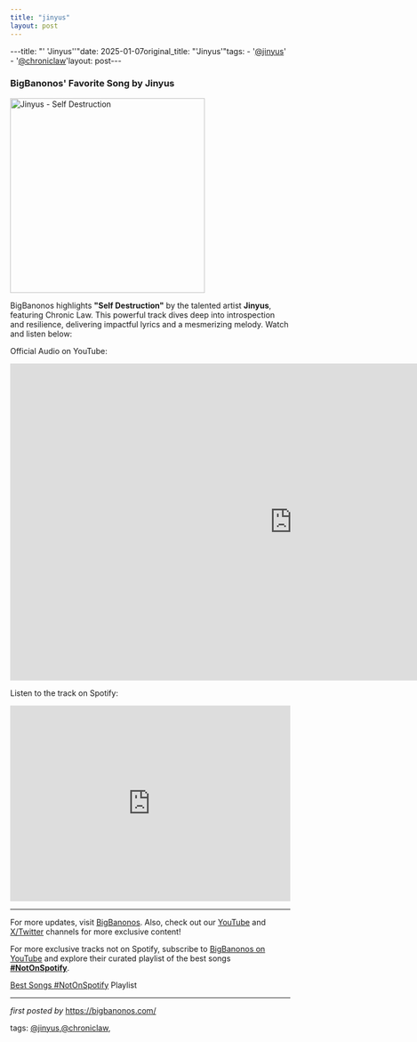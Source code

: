 ```yaml
---
title: "jinyus"
layout: post
---
```

---title: "' 'Jinyus''"date: 2025-01-07original_title: "'Jinyus'"tags:  - '[@jinyus](/tags/jinyus/)'  - '[@chroniclaw](/tags/chroniclaw/)'layout: post---<h3>BigBanonos' Favorite Song by Jinyus</h3> <div class="separator" > <a href="https://i.ytimg.com/vi/vSQZu2X-PPE/maxresdefault.jpg"> <img alt="Jinyus - Self Destruction" border="0" height="350" src="https://i.ytimg.com/vi/vSQZu2X-PPE/maxresdefault.jpg" /> </a></div> <p>BigBanonos highlights <strong>"Self Destruction"</strong> by the talented artist <strong>Jinyus</strong>, featuring Chronic Law. This powerful track dives deep into introspection and resilience, delivering impactful lyrics and a mesmerizing melody. Watch and listen below:</p> <p>Official Audio on YouTube:</p><iframe width="1013" height="570" src="https://www.youtube.com/embed/vSQZu2X-PPE" title="Jinyus, Chronic Law - Self Destruction | (Official Audio)" frameborder="0" allow="accelerometer; autoplay; clipboard-write; encrypted-media; gyroscope; picture-in-picture; web-share" referrerpolicy="strict-origin-when-cross-origin" allowfullscreen></iframe> <p>Listen to the track on Spotify:</p><iframe src="https://open.spotify.com/embed/track/40lfVCmZnrRicFEDCUn9jC?utm_source=generator" width="100%" height="352" frameBorder="0" allowfullscreen="" allow="autoplay; clipboard-write; encrypted-media; fullscreen; picture-in-picture" loading="lazy"></iframe> <hr /><p>For more updates, visit <a href="https://bigbanonos.com/" rel="noopener" target="_new">BigBanonos</a>. Also, check out our <a href="https://www.youtube.com/[@BigBanonos](/tags/BigBanonos/)" rel="noopener" target="_new">YouTube</a> and <a href="https://x.com/bigbanonos" rel="noopener" target="_new">X/Twitter</a> channels for more exclusive content!</p><!--Subscribe and Playlist Links--><div>    <p>For more exclusive tracks not on Spotify, subscribe to <a href="https://www.youtube.com/[@BigBanonos](/tags/BigBanonos/)" target="_blank">BigBanonos on YouTube</a> and explore their curated playlist of the best songs <strong>[#NotOnSpotify](/tags/NotOnSpotify/)</strong>.</p>    <p><a href="https://www.youtube.com/playlist?list=PLtuNtuTatqI0kFahUCbtbfenC_ET5O_tr" target="_blank">Best Songs [#NotOnSpotify](/tags/NotOnSpotify/) Playlist<br /></a></p></div><hr /><p><em>first posted by</em> <a href="https://bigbanonos.com/" rel="noopener" target="_new">https://bigbanonos.com/</a></p><p>tags: [@jinyus](/tags/jinyus/),[@chroniclaw](/tags/chroniclaw/),</p>